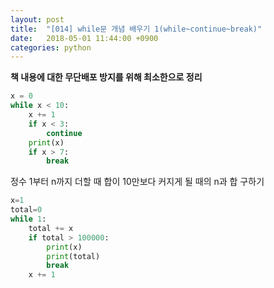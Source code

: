 ```yaml
---
layout: post
title:  "[014] while문 개념 배우기 1(while~continue~break)"
date:   2018-05-01 11:44:00 +0900
categories: python
---
```

**책 내용에 대한 무단배포 방지를 위해 최소한으로 정리**


```python
x = 0
while x < 10:
    x += 1
    if x < 3:
        continue
    print(x)
    if x > 7:
        break
```

정수 1부터 n까지 더할 때 합이 10만보다 커지게 될 때의 n과 합 구하기

```python
x=1
total=0
while 1:
    total += x
    if total > 100000:
        print(x)
        print(total)
        break
    x += 1
```
